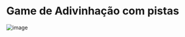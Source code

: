 # Game de Adivinhação com pistas
![image](https://user-images.githubusercontent.com/101576189/200148717-744ad17e-554e-44cf-b363-aa366c8de44e.png)
